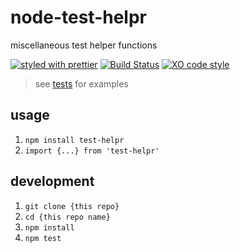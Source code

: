 # node-test-helpr

miscellaneous test helper functions

[![styled with prettier](https://img.shields.io/badge/styled_with-prettier-ff69b4.svg)](https://github.com/prettier/prettier)
[![Build Status](https://travis-ci.org/the-watchmen/node-test-helpr.svg?branch=master)](https://travis-ci.org/the-watchmen/node-test-helpr)
[![XO code style](https://img.shields.io/badge/code_style-XO-5ed9c7.svg)](https://github.com/sindresorhus/xo)

> see [tests](test) for examples

## usage

1. `npm install test-helpr`
1. `import {...} from 'test-helpr'`

## development

1. `git clone {this repo}`
1. `cd {this repo name}`
1. `npm install`
1. `npm test`
